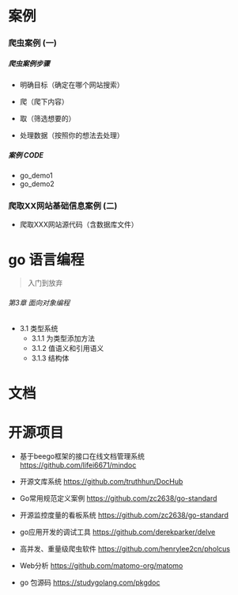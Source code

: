 
# 案例

### 爬虫案例 (一)

##### 爬虫案例步骤

* 明确目标（确定在哪个网站搜索）

* 爬（爬下内容）

* 取（筛选想要的）

* 处理数据（按照你的想法去处理）

##### 案例 CODE

 * go_demo1
 * go_demo2
  
### 爬取XX网站基础信息案例 (二)
* 爬取XXX网站源代码（含数据库文件）


# go 语言编程  
  > 入门到放弃  
 ###### 第3章 面向对象编程
 * 3.1 类型系统
     * 3.1.1 为类型添加方法  
     * 3.1.2 值语义和引用语义
     * 3.1.3 结构体

# 文档



# 开源项目
* 基于beego框架的接口在线文档管理系统 https://github.com/lifei6671/mindoc

* 开源文库系统 https://github.com/truthhun/DocHub

* Go常用规范定义案例 https://github.com/zc2638/go-standard

* 开源监控度量的看板系统 https://github.com/zc2638/go-standard

* go应用开发的调试工具 https://github.com/derekparker/delve

* 高并发、重量级爬虫软件 https://github.com/henrylee2cn/pholcus

* Web分析 https://github.com/matomo-org/matomo

* go 包源码 https://studygolang.com/pkgdoc